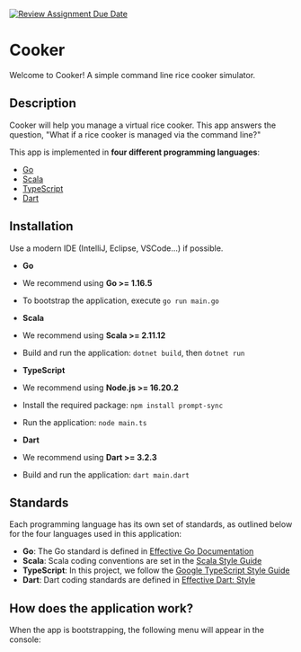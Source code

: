 [![Review Assignment Due Date](https://classroom.github.com/assets/deadline-readme-button-24ddc0f5d75046c5622901739e7c5dd533143b0c8e959d652212380cedb1ea36.svg)](https://classroom.github.com/a/PHq8Kfj_)

# Cooker

Welcome to Cooker! A simple command line rice cooker simulator.

## Description
Cooker will help you manage a virtual rice cooker. This app answers the question, "What if a rice cooker is managed via the command line?"

This app is implemented in **four different programming languages**:
- [Go](#installation)
- [Scala](#installation)
- [TypeScript](#installation)
- [Dart](#installation)

## Installation
Use a modern IDE (IntelliJ, Eclipse, VSCode...) if possible.

- **Go**
- We recommend using **Go >= 1.16.5**
- To bootstrap the application, execute `go run main.go`

- **Scala**
- We recommend using **Scala >= 2.11.12**
- Build and run the application: `dotnet build`, then `dotnet run`

- **TypeScript**
- We recommend using **Node.js >= 16.20.2**
- Install the required package: `npm install prompt-sync`
- Run the application: `node main.ts`

- **Dart**
- We recommend using **Dart >= 3.2.3**
- Build and run the application: `dart main.dart`

## Standards
Each programming language has its own set of standards, as outlined below for the four languages used in this application:

- **Go**: The Go standard is defined in [Effective Go Documentation](https://go.dev/doc/effective_go)
- **Scala**: Scala coding conventions are set in the [Scala Style Guide](https://docs.scala-lang.org/style/)
- **TypeScript**: In this project, we follow the [Google TypeScript Style Guide](https://developers.google.com/blockly/guides/contribute/core/style_guide)
- **Dart**: Dart coding standards are defined in [Effective Dart: Style](https://dart.dev/effective-dart/style)

## How does the application work?
When the app is bootstrapping, the following menu will appear in the console:
